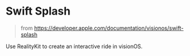 # Swift Splash

> from https://developer.apple.com/documentation/visionos/swift-splash

Use RealityKit to create an interactive ride in visionOS.

